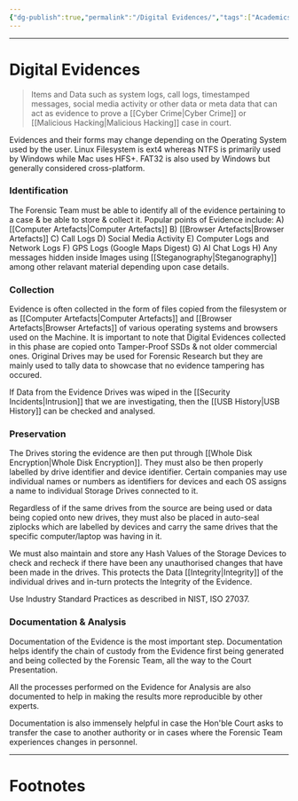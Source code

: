 ```yaml
---
{"dg-publish":true,"permalink":"/Digital Evidences/","tags":["Academics","CyberSec"]}
---
```



---
# Digital Evidences
> Items and Data such as system logs, call logs, timestamped messages, social media activity or other data or meta data that can act as evidence to prove a [[Cyber Crime\|Cyber Crime]] or [[Malicious Hacking\|Malicious Hacking]] case in court.

Evidences and their forms may change depending on the Operating System used by the user. Linux Filesystem is ext4 whereas NTFS is primarily used by Windows while Mac uses HFS+. FAT32 is also used by Windows but generally considered cross-platform.

### Identification
The Forensic Team must be able to identify all of the evidence pertaining to a case & be able to store & collect it. Popular points of Evidence include: 
A) [[Computer Artefacts\|Computer Artefacts]]
B) [[Browser Artefacts\|Browser Artefacts]]
C) Call Logs
D) Social Media Activity
E) Computer Logs and Network Logs
F) GPS Logs (Google Maps Digest) 
G) AI Chat Logs
H) Any messages hidden inside Images using [[Steganography\|Steganography]]
among other relavant material depending upon case details.

### Collection
Evidence is often collected in the form of files copied from the filesystem or as [[Computer Artefacts\|Computer Artefacts]] and [[Browser Artefacts\|Browser Artefacts]] of various operating systems and browsers used on the Machine. 
It is important to note that Digital Evidences collected in this phase are copied onto Tamper-Proof SSDs & not older commercial ones. Original Drives may be used for Forensic Research but they are mainly used to tally data to showcase that no evidence tampering has occured. 

If Data from the Evidence Drives was wiped in the [[Security Incidents\|Intrusion]] that we are investigating, then the [[USB History\|USB History]] can be checked and analysed.

### Preservation
The Drives storing the evidence are then put through [[Whole Disk Encryption\|Whole Disk Encryption]].
They must also be then properly labelled by drive identifier and device identifier. Certain companies may use individual names or numbers as identifiers for devices and each OS assigns a name to individual Storage Drives connected to it.

Regardless of if the same drives from the source are being used or data being copied onto new drives, they must also be placed in auto-seal ziplocks which are labelled by devices and carry the same drives that the specific computer/laptop was having in it.

We must also maintain and store any Hash Values of the Storage Devices to check and recheck if there have been any unauthorised changes that have been made in the drives. This protects the Data [[Integrity\|Integrity]] of the individual drives and in-turn protects the Integrity of the Evidence. 

Use Industry Standard Practices as described in NIST, ISO 27037.

### Documentation & Analysis
Documentation of the Evidence is the most important step. Documentation helps identify the chain of custody from the Evidence first being generated and being collected by the Forensic Team, all the way to the Court Presentation. 

All the processes performed on the Evidence for Analysis are also documented to help in making the results more reproducible by other experts.

Documentation is also immensely helpful in case the Hon'ble Court asks to transfer the case to another authority or in cases where the Forensic Team experiences changes in personnel.


---
# Footnotes